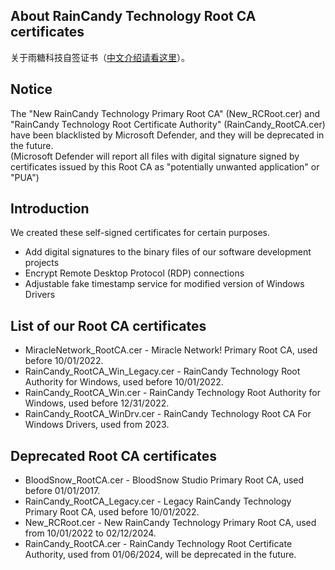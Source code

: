## About RainCandy Technology Root CA certificates
关于雨糖科技自签证书（[中文介绍请看这里](http://raincandy.1337.moe/zrootca/)）。

## Notice
The "New RainCandy Technology Primary Root CA" (New_RCRoot.cer) and "RainCandy Technology Root Certificate Authority" (RainCandy_RootCA.cer)<br>
have been blacklisted by Microsoft Defender, and they will be deprecated in the future.<br>
(Microsoft Defender will report all files with digital signature signed by certificates issued by this Root CA as "potentially unwanted application" or "PUA")

## Introduction
We created these self-signed certificates for certain purposes.
* Add digital signatures to the binary files of our software development projects
* Encrypt Remote Desktop Protocol (RDP) connections
* Adjustable fake timestamp service for modified version of Windows Drivers

## List of our Root CA certificates
* MiracleNetwork_RootCA.cer - Miracle Network! Primary Root CA, used before 10/01/2022.
* RainCandy_RootCA_Win_Legacy.cer - RainCandy Technology Root Authority for Windows, used before 10/01/2022.
* RainCandy_RootCA_Win.cer - RainCandy Technology Root Authority for Windows, used before 12/31/2022.
* RainCandy_RootCA_WinDrv.cer - RainCandy Technology Root CA For Windows Drivers, used from 2023.

## Deprecated Root CA certificates
* BloodSnow_RootCA.cer - BloodSnow Studio Primary Root CA, used before 01/01/2017.
* RainCandy_RootCA_Legacy.cer - Legacy RainCandy Technology Primary Root CA, used before 10/01/2022.
* New_RCRoot.cer - New RainCandy Technology Primary Root CA, used from 10/01/2022 to 02/12/2024.
* RainCandy_RootCA.cer - RainCandy Technology Root Certificate Authority, used from 01/06/2024, will be deprecated in the future.

